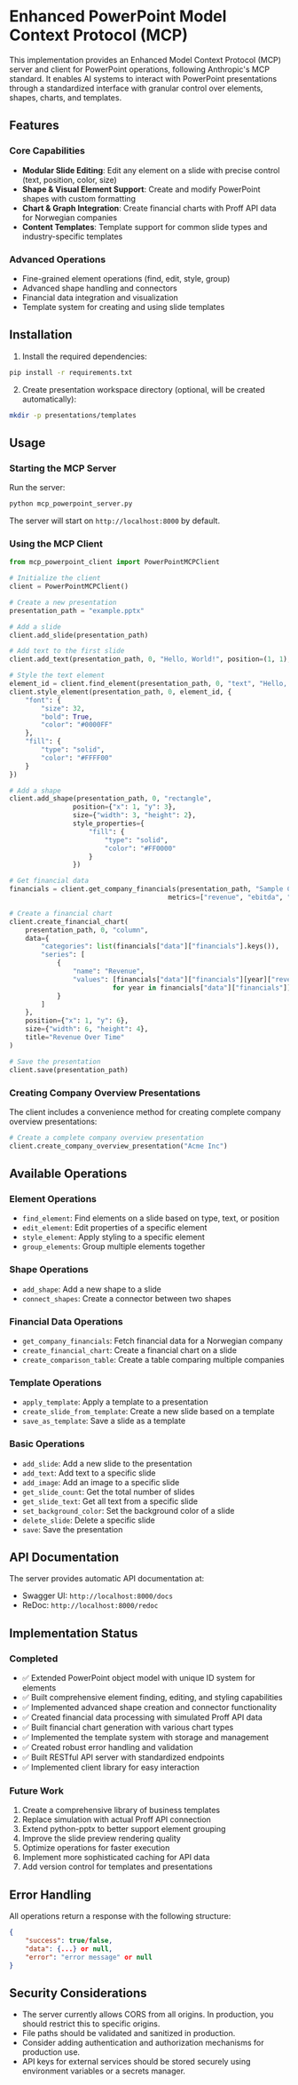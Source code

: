 # Enhanced PowerPoint Model Context Protocol (MCP)

This implementation provides an Enhanced Model Context Protocol (MCP) server and client for PowerPoint operations, following Anthropic's MCP standard. It enables AI systems to interact with PowerPoint presentations through a standardized interface with granular control over elements, shapes, charts, and templates.

## Features

### Core Capabilities
- **Modular Slide Editing**: Edit any element on a slide with precise control (text, position, color, size)
- **Shape & Visual Element Support**: Create and modify PowerPoint shapes with custom formatting
- **Chart & Graph Integration**: Create financial charts with Proff API data for Norwegian companies
- **Content Templates**: Template support for common slide types and industry-specific templates

### Advanced Operations
- Fine-grained element operations (find, edit, style, group)
- Advanced shape handling and connectors
- Financial data integration and visualization
- Template system for creating and using slide templates

## Installation

1. Install the required dependencies:
```bash
pip install -r requirements.txt
```

2. Create presentation workspace directory (optional, will be created automatically):
```bash
mkdir -p presentations/templates
```

## Usage

### Starting the MCP Server

Run the server:
```bash
python mcp_powerpoint_server.py
```

The server will start on `http://localhost:8000` by default.

### Using the MCP Client

```python
from mcp_powerpoint_client import PowerPointMCPClient

# Initialize the client
client = PowerPointMCPClient()

# Create a new presentation
presentation_path = "example.pptx"

# Add a slide
client.add_slide(presentation_path)

# Add text to the first slide
client.add_text(presentation_path, 0, "Hello, World!", position=(1, 1), font_size=24)

# Style the text element
element_id = client.find_element(presentation_path, 0, "text", "Hello, World!")["data"]["elements"][0]["id"]
client.style_element(presentation_path, 0, element_id, {
    "font": {
        "size": 32,
        "bold": True,
        "color": "#0000FF"
    },
    "fill": {
        "type": "solid",
        "color": "#FFFF00"
    }
})

# Add a shape
client.add_shape(presentation_path, 0, "rectangle", 
                position={"x": 1, "y": 3}, 
                size={"width": 3, "height": 2},
                style_properties={
                    "fill": {
                        "type": "solid",
                        "color": "#FF0000"
                    }
                })

# Get financial data
financials = client.get_company_financials(presentation_path, "Sample Company AS", 
                                        metrics=["revenue", "ebitda", "profit"])

# Create a financial chart
client.create_financial_chart(
    presentation_path, 0, "column",
    data={
        "categories": list(financials["data"]["financials"].keys()),
        "series": [
            {
                "name": "Revenue",
                "values": [financials["data"]["financials"][year]["revenue"] 
                          for year in financials["data"]["financials"]]
            }
        ]
    },
    position={"x": 1, "y": 6},
    size={"width": 6, "height": 4},
    title="Revenue Over Time"
)

# Save the presentation
client.save(presentation_path)
```

### Creating Company Overview Presentations

The client includes a convenience method for creating complete company overview presentations:

```python
# Create a complete company overview presentation
client.create_company_overview_presentation("Acme Inc")
```

## Available Operations

### Element Operations
- `find_element`: Find elements on a slide based on type, text, or position
- `edit_element`: Edit properties of a specific element
- `style_element`: Apply styling to a specific element
- `group_elements`: Group multiple elements together

### Shape Operations
- `add_shape`: Add a new shape to a slide
- `connect_shapes`: Create a connector between two shapes

### Financial Data Operations
- `get_company_financials`: Fetch financial data for a Norwegian company
- `create_financial_chart`: Create a financial chart on a slide
- `create_comparison_table`: Create a table comparing multiple companies

### Template Operations
- `apply_template`: Apply a template to a presentation
- `create_slide_from_template`: Create a new slide based on a template
- `save_as_template`: Save a slide as a template

### Basic Operations
- `add_slide`: Add a new slide to the presentation
- `add_text`: Add text to a specific slide
- `add_image`: Add an image to a specific slide
- `get_slide_count`: Get the total number of slides
- `get_slide_text`: Get all text from a specific slide
- `set_background_color`: Set the background color of a slide
- `delete_slide`: Delete a specific slide
- `save`: Save the presentation

## API Documentation

The server provides automatic API documentation at:
- Swagger UI: `http://localhost:8000/docs`
- ReDoc: `http://localhost:8000/redoc`

## Implementation Status

### Completed
- ✅ Extended PowerPoint object model with unique ID system for elements
- ✅ Built comprehensive element finding, editing, and styling capabilities
- ✅ Implemented advanced shape creation and connector functionality
- ✅ Created financial data processing with simulated Proff API data
- ✅ Built financial chart generation with various chart types
- ✅ Implemented the template system with storage and management
- ✅ Created robust error handling and validation
- ✅ Built RESTful API server with standardized endpoints
- ✅ Implemented client library for easy interaction

### Future Work
1. Create a comprehensive library of business templates
2. Replace simulation with actual Proff API connection
3. Extend python-pptx to better support element grouping
4. Improve the slide preview rendering quality
5. Optimize operations for faster execution
6. Implement more sophisticated caching for API data
7. Add version control for templates and presentations

## Error Handling

All operations return a response with the following structure:
```json
{
    "success": true/false,
    "data": {...} or null,
    "error": "error message" or null
}
```

## Security Considerations

- The server currently allows CORS from all origins. In production, you should restrict this to specific origins.
- File paths should be validated and sanitized in production.
- Consider adding authentication and authorization mechanisms for production use.
- API keys for external services should be stored securely using environment variables or a secrets manager.